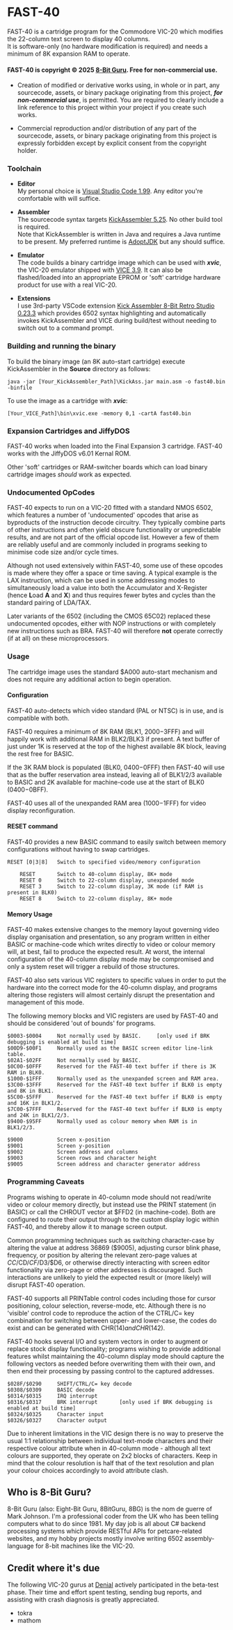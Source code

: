 # FAST-40

FAST-40 is a cartridge program for the Commodore VIC-20 which modifies the 22-column text screen to display 40 columns.  
It is software-only (no hardware modification is required) and needs a minimum of 8K expansion RAM to operate.

#### FAST-40 is copyright © 2025 [8-Bit Guru](mailto:the8bitguru@gmail.com). Free for non-commercial use.  

* Creation of modified or derivative works using, in whole or in part, any sourcecode, assets, or binary package originating from this project, ***for non-commercial use***, is permitted. You are required to clearly include a link reference to this project within your project if you create such works.

* Commercial reproduction and/or distribution of any part of the sourcecode, assets, or binary package originating from this project is expressly forbidden except by explicit consent from the copyright holder.

### Toolchain

* **Editor**  
My personal choice is [Visual Studio Code 1.99](https://code.visualstudio.com/). Any editor you're comfortable with will suffice.

* **Assembler**  
The sourcecode syntax targets [KickAssembler 5.25](https://theweb.dk/KickAssembler/Main.html#frontpage). No other build tool is required.  
Note that KickAssembler is written in Java and requires a Java runtime to be present. My preferred runtime is [AdoptJDK](https://adoptopenjdk.net/releases.html) but any should suffice.

* **Emulator**  
The code builds a binary cartridge image which can be used with ***xvic***, the VIC-20 emulator shipped with [VICE 3.9](https://vice-emu.sourceforge.io/). It can also be flashed/loaded into an appropriate EPROM or 'soft' cartridge hardware product for use with a real VIC-20.

* **Extensions**  
I use 3rd-party VSCode extension [Kick Assembler 8-Bit Retro Studio 0.23.3](https://gitlab.com/retro-coder/commodore/kick-assembler-vscode-ext) which provides 6502 syntax highlighting and automatically invokes KickAssembler and VICE during build/test without needing to switch out to a command prompt.

### Building and running the binary

To build the binary image (an 8K auto-start cartridge) execute KickAssembler in the **Source** directory as follows:
 
    java -jar [Your_KickAssembler_Path]\KickAss.jar main.asm -o fast40.bin -binfile

To use the image as a cartridge with ***xvic***:

    [Your_VICE_Path]\bin\xvic.exe -memory 0,1 -cartA fast40.bin

### Expansion Cartridges and JiffyDOS

FAST-40 works when loaded into the Final Expansion 3 cartridge.
FAST-40 works with the JiffyDOS v6.01 Kernal ROM.

Other 'soft' cartridges or RAM-switcher boards which can load binary cartridge images *should* work as expected.

### Undocumented OpCodes

FAST-40 expects to run on a VIC-20 fitted with a standard NMOS 6502, which features a number of 'undocumented' opcodes that arise as byproducts of the instruction decode circuitry. They typically combine parts of other instructions and often yield obscure functionality or unpredictable results, and are not part of the official opcode list. However a few of them are reliably useful and are commonly included in programs seeking to minimise code size and/or cycle times.

Although not used extensively within FAST-40, some use of these opcodes is made where they offer a space or time saving. A typical example is the LAX instruction, which can be used in some addressing modes to simultaneously load a value into both the Accumulator and X-Register (hence **L**oad **A** and **X**) and thus requires fewer bytes and cycles than the standard pairing of LDA/TAX.

Later variants of the 6502 (including the CMOS 65C02) replaced these undocumented opcodes, either with NOP instructions or with completely new instructions such as BRA. FAST-40 will therefore **not** operate correctly (if at all) on these microprocessors.

### Usage

The cartridge image uses the standard $A000 auto-start mechanism and does not require any additional action to begin operation.

#### Configuration

FAST-40 auto-detects which video standard (PAL or NTSC) is in use, and is compatible with both.

FAST-40 requires a minimum of 8K RAM (BLK1, $2000-$3FFF) and will happily work with additional RAM in BLK2/BLK3 if present. A text buffer of just under 1K is reserved at the top of the highest available 8K block, leaving the rest free for BASIC.

If the 3K RAM block is populated (BLK0, $0400-$0FFF) then FAST-40 will use that as the buffer reservation area instead, leaving all of BLK1/2/3 available to BASIC and 2K available for machine-code use at the start of BLK0 ($0400-$0BFF).

FAST-40 uses all of the unexpanded RAM area ($1000-$1FFF) for video display reconfiguration.

#### RESET command

FAST-40 provides a new BASIC command to easily switch between memory configurations without having to swap cartridges.

    RESET [0|3|8]   Switch to specified video/memory configuration
    
        RESET		Switch to 40-column display, 8K+ mode
        RESET 0		Switch to 22-column display, unexpanded mode
        RESET 3		Switch to 22-column display, 3K mode (if RAM is present in BLK0)
        RESET 8		Switch to 22-column display, 8K+ mode

#### Memory Usage

FAST-40 makes extensive changes to the memory layout governing video display organisation and presentation, so any program written in either BASIC or machine-code which writes directly to video or colour memory will, at best, fail to produce the expected result. At worst, the internal configuration of the 40-column display mode may be compromised and only a system reset will trigger a rebuild of those structures.

FAST-40 also sets various VIC registers to specific values in order to put the hardware into the correct mode for the 40-column display, and programs altering those registers will almost certainly disrupt the presentation and management of this mode.

The following memory blocks and VIC registers are used by FAST-40 and should be considered 'out of bounds' for programs.

    $0003-$0004     Not normally used by BASIC.     [only used if BRK debugging is enabled at build time]
    $00D9-$00F1     Normally used as the BASIC screen editor line-link table.
    $02A1-$02FF     Not normally used by BASIC.
    $0C00-$0FFF     Reserved for the FAST-40 text buffer if there is 3K RAM in BLK0.
    $1000-$1FFF     Normally used as the unexpanded screen and RAM area.
    $3C00-$3FFF     Reserved for the FAST-40 text buffer if BLK0 is empty and 8K in BLK1.
    $5C00-$5FFF     Reserved for the FAST-40 text buffer if BLK0 is empty and 16K in BLK1/2.
    $7C00-$7FFF     Reserved for the FAST-40 text buffer if BLK0 is empty and 24K in BLK1/2/3.
    $9400-$95FF     Normally used as colour memory when RAM is in BLK1/2/3.

    $9000           Screen x-position
    $9001           Screen y-position
    $9002           Screen address and columns
    $9003           Screen rows and character height
    $9005           Screen address and character generator address

### Programming Caveats

Programs wishing to operate in 40-column mode should not read/write video or colour memory directly, but instead use the PRINT statement (in BASIC) or call the CHROUT vector at $FFD2 (in machine-code). Both are configured to route their output through to the custom display logic within FAST-40, and thereby allow it to manage screen output.

Common programming techniques such as switching character-case by altering the value at address 36869 ($9005), adjusting cursor blink phase, frequency, or position by altering the relevant zero-page values at $CC/$CD/$CF/$D3/$D6, or otherwise directly interacting with screen editor functionality via zero-page or other addresses is discouraged. Such interactions are unlikely to yield the expected result or (more likely) will disrupt FAST-40 operation.

FAST-40 supports all PRINTable control codes including those for cursor positioning, colour selection, reverse-mode, etc. Although there is no 'visible' control code to reproduce the action of the CTRL/C= key combination for switching between upper- and lower-case, the codes do exist and can be generated with CHR$(14) and CHR$(142).

FAST-40 hooks several I/O and system vectors in order to augment or replace stock display functionality; programs wishing to provide additional features whilst maintaining the 40-column display mode should capture the following vectors as needed before overwriting them with their own, and then end their processing by passing control to the captured addresses.

    $028F/$0290     SHIFT/CTRL/C= key decode
    $0308/$0309     BASIC decode
    $0314/$0315     IRQ interrupt
    $0316/$0317     BRK interrupt       [only used if BRK debugging is enabled at build time]
    $0324/$0325     Character input
    $0326/$0327     Character output

Due to inherent limitations in the VIC design there is no way to preserve the usual 1:1 relationship between individual text-mode characters and their respective colour attribute when in 40-column mode - although all text colours are supported, they operate on 2x2 blocks of characters. Keep in mind that the colour resolution is half that of the text resolution and plan your colour choices accordingly to avoid attribute clash.

## Who is 8-Bit Guru?

8-Bit Guru (also: Eight-Bit Guru, 8BitGuru, 8BG) is the nom de guerre of Mark Johnson. I'm a professional coder from the UK who has been telling computers what to do since 1981. My day job is all about C# backend processing systems which provide RESTful APIs for petcare-related websites, and my hobby projects mostly involve writing 6502 assembly-language for 8-bit machines like the VIC-20.

## Credit where it's due

The following VIC-20 gurus at [Denial](https://sleepingelephant.com/ipw-web/bulletin/bb/index.php) actively participated in the beta-test phase. Their time and effort spent testing, sending bug reports, and assisting with crash diagnosis is greatly appreciated.

* tokra
* mathom
